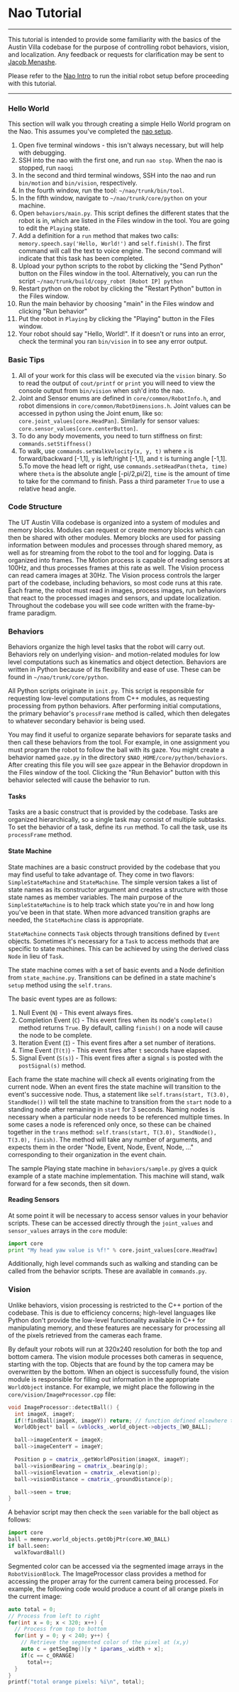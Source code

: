 # Nao Tutorial

* * *

This tutorial is intended to provide some familiarity with the basics of the Austin Villa codebase for the purpose of controlling robot behaviors, vision, and localization. Any feedback or requests for clarification may be sent to [Jacob Menashe](https://github.com/jmenashe).

Please refer to the [Nao Intro](setup.md) to run the initial robot setup before proceeding with this tutorial.

* * *

### Hello World

This section will walk you through creating a simple Hello World program on the Nao. This assumes you've completed the [nao setup](setup.md).

1. Open five terminal windows - this isn't always necessary, but will help with debugging.
2. SSH into the nao with the first one, and run `nao stop`. When the nao is stopped, run `naoqi`
3. In the second and third terminal windows, SSH into the nao and run `bin/motion` and `bin/vision`, respectively.
4. In the fourth window, run the tool: `~/nao/trunk/bin/tool`.
5. In the fifth window, navigate to `~/nao/trunk/core/python` on your machine.
6. Open `behaviors/main.py`. This script defines the different states that the robot is in, which are listed in the Files window in the tool. You are going to edit the `Playing` state.
7. Add a definition for a `run` method that makes two calls: `memory.speech.say('Hello, World!')` and `self.finish()`. The first command will call the text to voice engine. The second command will indicate that this task has been completed.
10. Upload your python scripts to the robot by clicking the "Send Python" button on the Files window in the tool. Alternatively, you can run the script `~/nao/trunk/build/copy_robot [Robot IP] python`
11. Restart python on the robot by clicking the "Restart Python" button in the Files window.
12. Run the main behavior by choosing "main" in the Files window and clicking "Run behavior"
13. Put the robot in `Playing` by clicking the "Playing" button in the Files window.
14. Your robot should say "Hello, World!". If it doesn't or runs into an error, check the terminal you ran `bin/vision` in to see any error output.

### Basic Tips

1. All of your work for this class will be executed via the `vision` binary. So to read the output of `cout/printf` or `print` you will need to view the console output from `bin/vision` when ssh'd into the nao.
2. Joint and Sensor enums are defined in `core/common/RobotInfo.h`, and robot dimensions in `core/common/RobotDimensions.h`. Joint values can be accessed in python using the Joint enum, like so: `core.joint_values[core.HeadPan]`. Similarly for sensor values: `core.sensor_values[core.centerButton]`.
3. To do any body movements, you need to turn stiffness on first: `commands.setStiffness()`
4. To walk, use `commands.setWalkVelocity(x, y, t)` where `x` is forward/backward [-1,1], `y` is left/right [-1,1], and `t` is turning angle [-1,1].
5.To move the head left or right, use `commands.setHeadPan(theta, time)` where `theta` is the absolute angle [-pi/2,pi/2], `time` is the amount of time to take for the command to finish. Pass a third parameter `True` to use a relative head angle.

### Code Structure

The UT Austin Villa codebase is organized into a system of modules and memory blocks. Modules can request or create memory blocks which can then be shared with other modules. Memory blocks are used for passing information between modules and processes through shared memory, as well as for streaming from the robot to the tool and for logging. Data is organized into frames. The Motion process is capable of reading sensors at 100Hz, and thus processes frames at this rate as well. The Vision process can read camera images at 30Hz. The Vision process controls the larger part of the codebase, including behaviors, so most code runs at this rate. Each frame, the robot must read in images, process images, run behaviors that react to the processed images and sensors, and update localization. Throughout the codebase you will see code written with the frame-by-frame paradigm.

### Behaviors

Behaviors organize the high level tasks that the robot will carry out. Behaviors rely on underlying vision- and motion-related modules for low level computations such as kinematics and object detection. Behaviors are written in Python because of its flexibility and ease of use. These can be found in `~/nao/trunk/core/python`.

All Python scripts originate in `init.py`. This script is responsible for requesting low-level computations from C++ modules, as requesting processing from python behaviors. After performing initial computations, the primary behavior's `processFrame` method is called, which then delegates to whatever secondary behavior is being used.

You may find it useful to organize separate behaviors for separate tasks and then call these behaviors from the tool. For example, in one assignment you must program the robot to follow the ball with its gaze. You might create a behavior named `gaze.py` in the directory `$NAO_HOME/core/python/behaviors`. After creating this file you will see `gaze` appear in the Behavior dropdown in the Files window of the tool. Clicking the "Run Behavior" button with this behavior selected will cause the behavior to run.

#### Tasks

Tasks are a basic construct that is provided by the codebase. Tasks are organized hierarchically, so a single task may consist of multiple subtasks. To set the behavior of a task, define its `run` method. To call the task, use its `processFrame` method.

#### State Machine

State machines are a basic construct provided by the codebase that you may find useful to take advantage of. They come in two flavors: `SimpleStateMachine` and `StateMachine`. The simple version takes a list of state names as its constructor argument and creates a structure with those state names as member variables. The main purpose of the `SimpleStateMachine` is to help track which state you're in and how long you've been in that state. When more advanced transition graphs are needed, the `StateMachine` class is appropriate.

`StateMachine` connects `Task` objects through transitions defined by `Event` objects. Sometimes it's necessary for a `Task` to access methods that are specific to state machines. This can be achieved by using the derived class `Node` in lieu of `Task`.

The state machine comes with a set of basic events and a Node definition from `state_machine.py`. Transitions can be defined in a state machine's `setup` method using the `self.trans`.

The basic event types are as follows:

1.  Null Event (`N`) - This event always fires.
2.  Completion Event (`C`) - This event fires when its node's `complete()` method returns `True`. By default, calling `finish()` on a node will cause the node to be complete.
3.  Iteration Event (`I`) - This event fires after a set number of iterations.
4.  Time Event (`T(t)`) - This event fires after `t` seconds have elapsed.
5.  Signal Event (`S(s)`) - This event fires after a signal `s` is posted with the `postSignal(s)` method.

Each frame the state machine will check all events originating from the current node. When an event fires the state machine will transition to the event's successive node. Thus, a statement like `self.trans(start, T(3.0), StandNode())` will tell the state machine to transition from the `start` node to a standing node after remaining in `start` for 3 seconds. Naming nodes is necessary when a particular node needs to be referenced multiple times. In some cases a node is referenced only once, so these can be chained together in the `trans` method: `self.trans(start, T(3.0), StandNode(), T(3.0), finish)`. The method will take any number of arguments, and expects them in the order "Node, Event, Node, Event, Node, ..." corresponding to their organization in the event chain.

The sample Playing state machine in `behaviors/sample.py` gives a quick example of a state machine implementation. This machine will stand, walk forward for a few seconds, then sit down.

#### Reading Sensors

At some point it will be necessary to access sensor values in your behavior scripts. These can be accessed directly through the `joint_values` and `sensor_values` arrays in the `core` module:
```python
import core
print "My head yaw value is %f!" % core.joint_values[core.HeadYaw]
```

Additionally, high level commands such as walking and standing can be called from the behavior scripts. These are available in `commands.py`.

### Vision

Unlike behaviors, vision processing is restricted to the C++ portion of the codebase. This is due to efficiency concerns; high-level languages like Python don't provide the low-level functionality available in C++ for manipulating memory, and these features are necessary for processing all of the pixels retrieved from the cameras each frame. 

By default your robots will run at 320x240 resolution for both the top and bottom camera. The vision module processes both cameras in sequence, starting with the top. Objects that are found by the top camera may be overwritten by the bottom. When an object is successfully found, the vision module is responsible for filling out information in the appropriate `WorldObject` instance. For example, we might place the following in the `core/vision/ImageProcessor.cpp` file:

```cpp
void ImageProcessor::detectBall() {
  int imageX, imageY;
  if(!findBall(imageX, imageY)) return; // function defined elsewhere that fills in imageX, imageY by reference
  WorldObject* ball = &vblocks_.world_object->objects_[WO_BALL];

  ball->imageCenterX = imageX;
  ball->imageCenterY = imageY;

  Position p = cmatrix_.getWorldPosition(imageX, imageY);
  ball->visionBearing = cmatrix_.bearing(p);
  ball->visionElevation = cmatrix_.elevation(p);
  ball->visionDistance = cmatrix_.groundDistance(p);

  ball->seen = true;
}
```

A behavior script may then check the `seen` variable for the ball object as follows:

```python
import core
ball = memory.world_objects.getObjPtr(core.WO_BALL)
if ball.seen:
  walkTowardBall()
```

Segmented color can be accessed via the segmented image arrays in the `RobotVisionBlock`. The ImageProcessor class provides a method for accessing the proper array for the current camera being processed. For example, the following code would produce a count of all orange pixels in the current image:

```cpp
auto total = 0;
// Process from left to right
for(int x = 0; x < 320; x++) {
  // Process from top to bottom
  for(int y = 0; y < 240; y++) {
    // Retrieve the segmented color of the pixel at (x,y)
    auto c = getSegImg()[y * iparams_.width + x];
    if(c == c_ORANGE)
      total++;
  }
}
printf("total orange pixels: %i\n", total);
```

